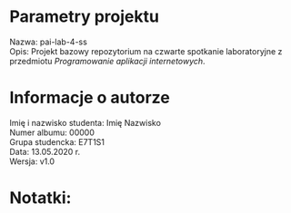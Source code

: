 # Parametry projektu

Nazwa: pai-lab-4-ss  
Opis: Projekt bazowy repozytorium na czwarte spotkanie laboratoryjne z przedmiotu _Programowanie aplikacji internetowych_.

# Informacje o autorze

Imię i nazwisko studenta: Imię Nazwisko  
Numer albumu: 00000  
Grupa studencka: E7T1S1  
Data: 13.05.2020 r.  
Wersja: v1.0

# Notatki:
